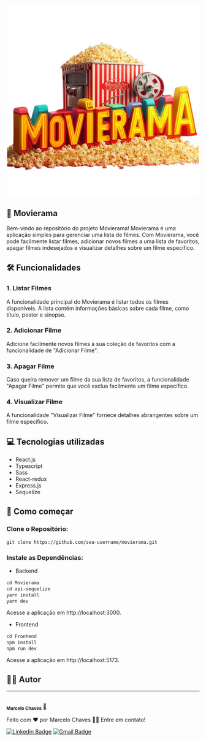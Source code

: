
<p align="center">
  <img src="Frontend/src/assets/logo.png" alt="Movierama-logo">
</p>

## 🍿 Movierama
Bem-vindo ao repositório do projeto Movierama! Movierama é uma aplicação simples para gerenciar uma lista de filmes. Com Movierama, você pode facilmente listar filmes, adicionar novos filmes a uma lista de favoritos, apagar filmes indesejados e visualizar detalhes sobre um filme específico.

## 🛠️ Funcionalidades

### 1. Listar Filmes
A funcionalidade principal do Movierama é listar todos os filmes disponíveis. A lista contém informações básicas sobre cada filme, como título, poster e sinopse.

### 2. Adicionar Filme
Adicione facilmente novos filmes à sua coleção de favoritos com a funcionalidade de "Adicionar Filme". 

### 3. Apagar Filme
Caso queira remover um filme da sua lista de favoritos, a funcionalidade "Apagar Filme" permite que você exclua facilmente um filme específico.

### 4. Visualizar Filme
A funcionalidade "Visualizar Filme" fornece detalhes abrangentes sobre um filme específico.

## 💻 Tecnologias utilizadas
- React.js
- Typescript
- Sass
- React-redux
- Express.js
- Sequelize

## 📁 Como começar

### Clone o Repositório:

```
git clone https://github.com/seu-username/movierama.git
```

### Instale as Dependências:

- Backend
```
cd Movierama 
cd api-sequelize
yarn install
yarn dev
```

Acesse a aplicação em http://localhost:3000.

- Frontend
```
cd Frontend
npm install
npm run dev
```

Acesse a aplicação em http://localhost:5173.

## 👨‍💻 Autor
---

<a href="https://github.com/MarceloCChaves">
 <img style="border-radius: 50%;" src="https://avatars.githubusercontent.com/u/62251064?s=400&u=b1c8da11d91445ccb2d97b709ccbcd0524885d98&v=4" width="100px;" alt=""/>
 <br />
 <sub><b>Marcelo Chaves</b></sub></a> <a href="https://avatars.githubusercontent.com/u/62251064?s=400&u=b1c8da11d91445ccb2d97b709ccbcd0524885d98&v=4" title="Marcelo">🚀</a>


Feito com ❤️ por Marcelo Chaves 👋🏽 Entre em contato!

[![Linkedin Badge](https://img.shields.io/badge/-Marcelo-blue?style=flat-square&logo=Linkedin&logoColor=white&link=https://www.linkedin.com/in/marcelocchaves/)](https://www.linkedin.com/in/marcelocchaves/) 
[![Gmail Badge](https://img.shields.io/badge/-Marcelochaves20000@gmail.com-c14438?style=flat-square&logo=Gmail&logoColor=white&link=mailto:Marcelochaves20000@gmail.com)](mailto:Marcelochaves20000@gmail.com)
